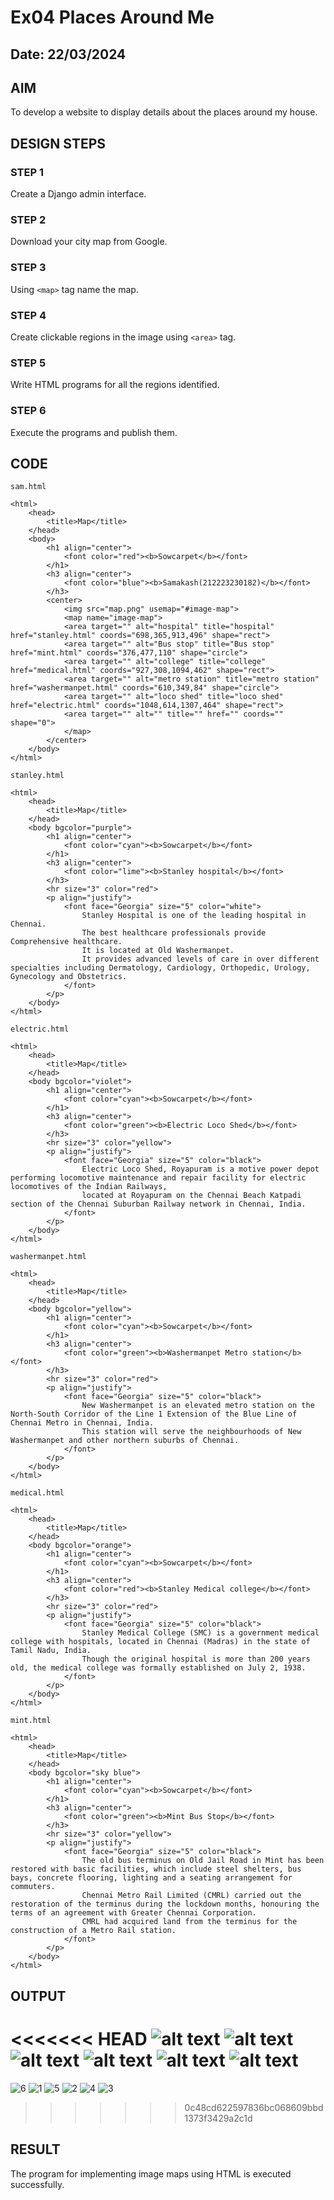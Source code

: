 # Ex04 Places Around Me
## Date: 22/03/2024

## AIM
To develop a website to display details about the places around my house.

## DESIGN STEPS

### STEP 1
Create a Django admin interface.

### STEP 2
Download your city map from Google.

### STEP 3
Using ```<map>``` tag name the map.

### STEP 4
Create clickable regions in the image using ```<area>``` tag.

### STEP 5
Write HTML programs for all the regions identified.

### STEP 6
Execute the programs and publish them.

## CODE
```
sam.html

<html>
    <head>
        <title>Map</title>
    </head>
    <body>
        <h1 align="center">
            <font color="red"><b>Sowcarpet</b></font>
        </h1>
        <h3 align="center">
            <font color="blue"><b>Samakash(212223230182)</b></font>
        </h3>
        <center>
            <img src="map.png" usemap="#image-map">
            <map name="image-map">
            <area target="" alt="hospital" title="hospital" href="stanley.html" coords="698,365,913,496" shape="rect">
            <area target="" alt="Bus stop" title="Bus stop" href="mint.html" coords="376,477,110" shape="circle">
            <area target="" alt="college" title="college" href="medical.html" coords="927,308,1094,462" shape="rect">
            <area target="" alt="metro station" title="metro station" href="washermanpet.html" coords="610,349,84" shape="circle">
            <area target="" alt="loco shed" title="loco shed" href="electric.html" coords="1048,614,1307,464" shape="rect">
            <area target="" alt="" title="" href="" coords="" shape="0">
            </map>
        </center>  
    </body>
</html>

stanley.html

<html>
    <head>
        <title>Map</title>
    </head>
    <body bgcolor="purple">
        <h1 align="center">
            <font color="cyan"><b>Sowcarpet</b></font>
        </h1>
        <h3 align="center">
            <font color="lime"><b>Stanley hospital</b></font>
        </h3>
        <hr size="3" color="red">
        <p align="justify">
            <font face="Georgia" size="5" color="white">
                Stanley Hospital is one of the leading hospital in Chennai. 
                The best healthcare professionals provide Comprehensive healthcare. 
                It is located at Old Washermanpet. 
                It provides advanced levels of care in over different specialties including Dermatology, Cardiology, Orthopedic, Urology, Gynecology and Obstetrics.
            </font>
        </p>
    </body>
</html>

electric.html

<html>
    <head>
        <title>Map</title>
    </head>
    <body bgcolor="violet">
        <h1 align="center">
            <font color="cyan"><b>Sowcarpet</b></font>
        </h1>
        <h3 align="center">
            <font color="green"><b>Electric Loco Shed</b></font>
        </h3>
        <hr size="3" color="yellow">
        <p align="justify">
            <font face="Georgia" size="5" color="black">
                Electric Loco Shed, Royapuram is a motive power depot performing locomotive maintenance and repair facility for electric locomotives of the Indian Railways, 
                located at Royapuram on the Chennai Beach Katpadi section of the Chennai Suburban Railway network in Chennai, India.
            </font>
        </p>
    </body>
</html>

washermanpet.html

<html>
    <head>
        <title>Map</title>
    </head>
    <body bgcolor="yellow">
        <h1 align="center">
            <font color="cyan"><b>Sowcarpet</b></font>
        </h1>
        <h3 align="center">
            <font color="green"><b>Washermanpet Metro station</b></font>
        </h3>
        <hr size="3" color="red">
        <p align="justify">
            <font face="Georgia" size="5" color="black">
                New Washermanpet is an elevated metro station on the North-South Corridor of the Line 1 Extension of the Blue Line of Chennai Metro in Chennai, India. 
                This station will serve the neighbourhoods of New Washermanpet and other northern suburbs of Chennai.
            </font>
        </p>
    </body>
</html>

medical.html

<html>
    <head>
        <title>Map</title>
    </head>
    <body bgcolor="orange">
        <h1 align="center">
            <font color="cyan"><b>Sowcarpet</b></font>
        </h1>
        <h3 align="center">
            <font color="red"><b>Stanley Medical college</b></font>
        </h3>
        <hr size="3" color="red">
        <p align="justify">
            <font face="Georgia" size="5" color="black">
                Stanley Medical College (SMC) is a government medical college with hospitals, located in Chennai (Madras) in the state of Tamil Nadu, India. 
                Though the original hospital is more than 200 years old, the medical college was formally established on July 2, 1938.
            </font>
        </p>
    </body>
</html>

mint.html

<html>
    <head>
        <title>Map</title>
    </head>
    <body bgcolor="sky blue">
        <h1 align="center">
            <font color="cyan"><b>Sowcarpet</b></font>
        </h1>
        <h3 align="center">
            <font color="green"><b>Mint Bus Stop</b></font>
        </h3>
        <hr size="3" color="yellow">
        <p align="justify">
            <font face="Georgia" size="5" color="black">
                The old bus terminus on Old Jail Road in Mint has been restored with basic facilities, which include steel shelters, bus bays, concrete flooring, lighting and a seating arrangement for commuters.
                Chennai Metro Rail Limited (CMRL) carried out the restoration of the terminus during the lockdown months, honouring the terms of an agreement with Greater Chennai Corporation. 
                CMRL had acquired land from the terminus for the construction of a Metro Rail station.
            </font>
        </p>
    </body>
</html>

```

## OUTPUT
<<<<<<< HEAD
![alt text](6.png)
![alt text](1.png)
![alt text](5.png)
![alt text](2.png)
![alt text](4.png)
![alt text](3.png)
=======

![6](https://github.com/Samakas/NearMe/assets/154731670/1c30c930-4a94-42c0-bb08-4ddfbb7499fc)
![1](https://github.com/Samakas/NearMe/assets/154731670/0de221ff-9579-48d2-96d6-70e2a988bafc)
![5](https://github.com/Samakas/NearMe/assets/154731670/27c26971-8b45-41d5-9124-9b62f51abc34)
![2](https://github.com/Samakas/NearMe/assets/154731670/1e190cba-cb45-41d5-a164-3b7c20454bae)
![4](https://github.com/Samakas/NearMe/assets/154731670/06bd22ca-cba3-473a-8438-c1c0c75a807d)
![3](https://github.com/Samakas/NearMe/assets/154731670/153043db-1ff2-4c6b-a3b1-58dd4302759a)





>>>>>>> 0c48cd622597836bc068609bbd1373f3429a2c1d

## RESULT
The program for implementing image maps using HTML is executed successfully.
